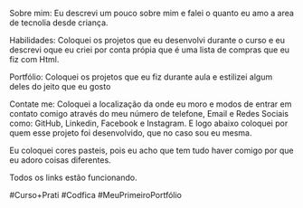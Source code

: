 Sobre mim:  Eu descrevi um pouco sobre mim   e falei o quanto eu amo a area de tecnolia desde criança.

Habilidades: Coloquei os projetos que eu desenvolvi durante o curso  e eu descrevi  oque eu criei por conta própia que é uma lista de compras que eu fiz com Html.

Portfólio: Coloquei  os projetos que eu fiz durante aula  e estilizei algum deles do jeito que eu gosto

Contate me:  Coloquei  a localização da onde eu moro e modos de entrar em contato comigo através do meu número de telefone, Email e Redes Sociais como: GitHub, Linkedin, Facebook e Instagram. E logo abaixo coloquei  por quem esse projeto foi desenvolvido, que no caso sou eu mesma.

Eu coloquei cores pasteis, pois eu acho que tem tudo haver comigo por que eu adoro coisas  diferentes.

Todos os links estão funcionando.

#Curso+Prati #Codfica #MeuPrimeiroPortfólio